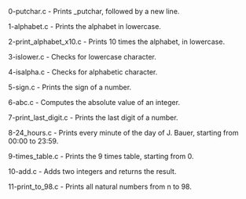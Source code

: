 0-putchar.c - Prints _putchar, followed by a new line.

1-alphabet.c - Prints the alphabet in lowercase.

2-print_alphabet_x10.c - Prints 10 times the alphabet, in lowercase.

3-islower.c - Checks for lowercase character.

4-isalpha.c - Checks for alphabetic character.

5-sign.c - Prints the sign of a number.

6-abc.c - Computes the absolute value of an integer.

7-print_last_digit.c - Prints the last digit of a number.

8-24_hours.c - Prints every minute of the day of J. Bauer, starting from 00:00 to 23:59.

9-times_table.c - Prints the 9 times table, starting from 0.

10-add.c - Adds two integers and returns the result.

11-print_to_98.c - Prints all natural numbers from n to 98.
